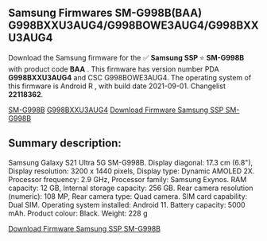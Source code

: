 <h2>Samsung Firmwares SM-G998B(BAA) G998BXXU3AUG4/G998BOWE3AUG4/G998BXXU3AUG4</h2>
Download the Samsung firmware for the ✅ <strong>Samsung SSP </strong> ⭐ <strong>SM-G998B</strong> with product code <strong>BAA</strong> . This firmware has version number PDA <strong>G998BXXU3AUG4</strong> and CSC G998BOWE3AUG4. The operating system of this firmware is Android R , with build date 2021-09-01. Changelist <strong>22118362</strong>.


[SM-G998B](https://samfirm.shop/samsung/model/SM-G998B)
[G998BXXU3AUG4](https://samfirm.shop/samsung/pda/G998BXXU3AUG4)
[Download Firmware Samsung SSP SM-G998B](https://samfirm.shop/samsung/firmware/452364)
<h2>Summary description:</h2>
<p>Samsung Galaxy S21 Ultra 5G SM-G998B. Display diagonal: 17.3 cm (6.8"), Display resolution: 3200 x 1440 pixels, Display type: Dynamic AMOLED 2X. Processor frequency: 2.9 GHz, Processor family: Samsung Exynos. RAM capacity: 12 GB, Internal storage capacity: 256 GB. Rear camera resolution (numeric): 108 MP, Rear camera type: Quad camera. SIM card capability: Dual SIM. Operating system installed: Android 11. Battery capacity: 5000 mAh. Product colour: Black. Weight: 228 g</p>


[Download Firmware Samsung SSP SM-G998B](https://samfirm.shop/samsung/firmware/452364)
